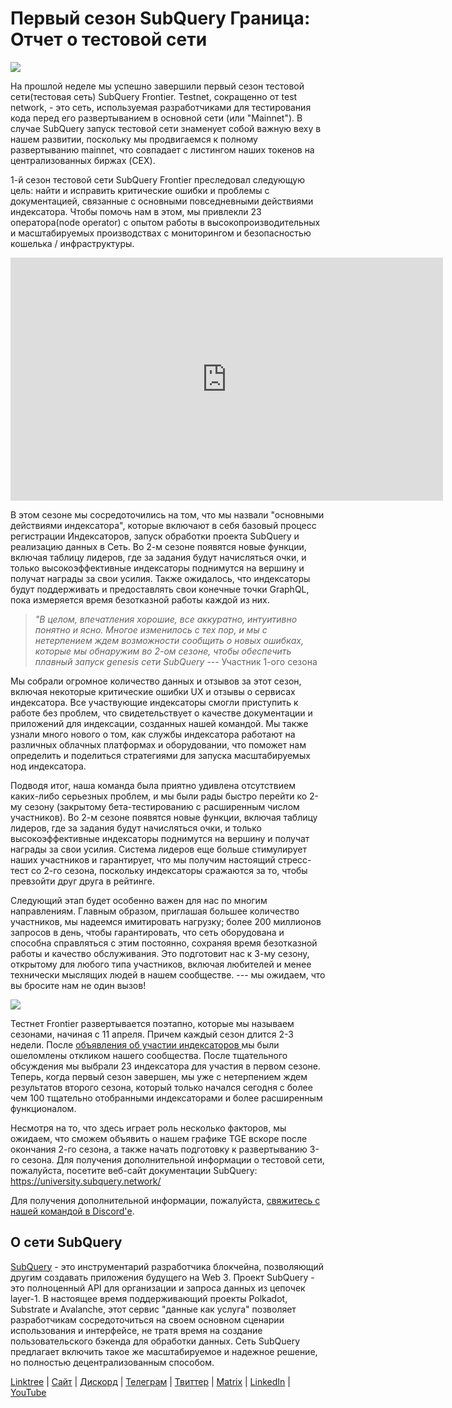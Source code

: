 # Первый сезон SubQuery Граница: Отчет о тестовой сети

![](https://miro.medium.com/max/700/0*b3TqTiJWGrNSs28F)

На прошлой неделе мы успешно завершили первый сезон тестовой сети(тестовая сеть) SubQuery Frontier. Testnet, сокращенно от test network, - это сеть, используемая разработчиками для тестирования кода перед его развертыванием в основной сети (или "Mainnet"). В случае SubQuery запуск тестовой сети знаменует собой важную веху в нашем развитии, поскольку мы продвигаемся к полному развертыванию mainnet, что совпадает с листингом наших токенов на централизованных биржах (CEX).

1-й сезон тестовой сети SubQuery Frontier преследовал следующую цель: найти и исправить критические ошибки и проблемы с документацией, связанные с основными повседневными действиями индексатора. Чтобы помочь нам в этом, мы привлекли 23 оператора(node operator) с опытом работы в высокопроизводительных и масштабируемых производствах с мониторингом и безопасностью кошелька / инфраструктуры.

<iframe width="692" height="389" src="https://www.youtube.com/embed/hZ1Mn-jOuHQ" title="YouTube проигрыватель" frameborder="0" allow="accelerometer; autoplay; clipboard-write; encrypted-media; gyroscope; picture-in-picture" allowfullscreen></iframe>

В этом сезоне мы сосредоточились на том, что мы назвали "основными действиями индексатора", которые включают в себя базовый процесс регистрации Индексаторов, запуск обработки проекта SubQuery и реализацию данных в Сеть. Во 2-м сезоне появятся новые функции, включая таблицу лидеров, где за задания будут начисляться очки, и только высокоэффективные индексаторы поднимутся на вершину и получат награды за свои усилия. Также ожидалось, что индексаторы будут поддерживать и предоставлять свои конечные точки GraphQL, пока измеряется время безотказной работы каждой из них.

> _"В целом, впечатления хорошие, все аккуратно, интуитивно понятно и ясно. Многое изменилось с тех пор, и мы с нетерпением ждем возможности сообщить о новых ошибках, которые мы обнаружим во 2-ом сезоне, чтобы обеспечить плавный запуск genesis сети SubQuery_ --- Участник 1-ого сезона

Мы собрали огромное количество данных и отзывов за этот сезон, включая некоторые критические ошибки UX и отзывы о сервисах индексатора. Все участвующие индексаторы смогли приступить к работе без проблем, что свидетельствует о качестве документации и приложений для индексации, созданных нашей командой. Мы также узнали много нового о том, как службы индексатора работают на различных облачных платформах и оборудовании, что поможет нам определить и поделиться стратегиями для запуска масштабируемых нод индексатора.

Подводя итог, наша команда была приятно удивлена отсутствием каких-либо серьезных проблем, и мы были рады быстро перейти ко 2-му сезону (закрытому бета-тестированию с расширенным числом участников). Во 2-м сезоне появятся новые функции, включая таблицу лидеров, где за задания будут начисляться очки, и только высокоэффективные индексаторы поднимутся на вершину и получат награды за свои усилия. Система лидеров еще больше стимулирует наших участников и гарантирует, что мы получим настоящий стресс-тест со 2-го сезона, поскольку индексаторы сражаются за то, чтобы превзойти друг друга в рейтинге.

Следующий этап будет особенно важен для нас по многим направлениям. Главным образом, приглашая большее количество участников, мы надеемся имитировать нагрузку; более 200 миллионов запросов в день, чтобы гарантировать, что сеть оборудована и способна справляться с этим постоянно, сохраняя время безотказной работы и качество обслуживания. Это подготовит нас к 3-му сезону, открытому для любого типа участников, включая любителей и менее технически мыслящих людей в нашем сообществе. --- мы ожидаем, что вы бросите нам не один вызов!

![](https://miro.medium.com/max/700/0*viJ1DgWiGoPdI2fS)

Тестнет Frontier развертывается поэтапно, которые мы называем сезонами, начиная с 11 апреля. Причем каждый сезон длится 2-3 недели. После [объявления об участии индексаторов ](./20211202-indexer-invitation)мы были ошеломлены откликом нашего сообщества. После тщательного обсуждения мы выбрали 23 индексатора для участия в первом сезоне. Теперь, когда первый сезон завершен, мы уже с нетерпением ждем результатов второго сезона, который только начался сегодня с более чем 100 тщательно отобранными индексаторами и более расширенным функционалом.

Несмотря на то, что здесь играет роль несколько факторов, мы ожидаем, что сможем объявить о нашем графике TGE вскоре после окончания 2-го сезона, а также начать подготовку к развертыванию 3-го сезона. Для получения дополнительной информации о тестовой сети, пожалуйста, посетите веб-сайт документации SubQuery: https://university.subquery.network/

Для получения дополнительной информации, пожалуйста, [свяжитесь с нашей командой в Discord'е](https://discord.com/invite/78zg8aBSMG).

## О сети SubQuery

[SubQuery](https://subquery.network/) - это инструментарий разработчика блокчейна, позволяющий другим создавать приложения будущего на Web 3. Проект SubQuery - это полноценный API для организации и запроса данных из цепочек layer-1. В настоящее время поддерживающий проекты Polkadot, Substrate и Avalanche, этот сервис "данные как услуга" позволяет разработчикам сосредоточиться на своем основном сценарии использования и интерфейсе, не тратя время на создание пользовательского бэкенда для обработки данных. Сеть SubQuery предлагает включить такое же масштабируемое и надежное решение, но полностью децентрализованным способом.

[Linktree](https://linktr.ee/subquerynetwork) | [Сайт](https://subquery.network/) | [Дискорд](https://discord.com/invite/78zg8aBSMG) | [Телеграм](https://t.me/subquerynetwork) | [Твиттер](https://twitter.com/subquerynetwork) | [Matrix](https://matrix.to/#/#subquery:matrix.org) | [LinkedIn](https://www.linkedin.com/company/subquery) | [YouTube](https://www.youtube.com/channel/UCi1a6NUUjegcLHDFLr7CqLw)
